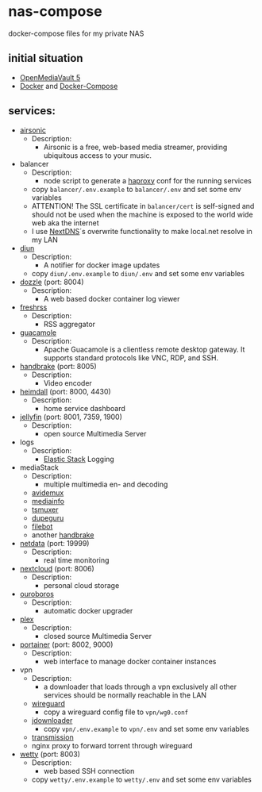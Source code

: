 # nas-compose
docker-compose files for my private NAS

## initial situation

- [OpenMediaVault 5](https://www.openmediavault.org/)
- [Docker](https://www.docker.com/) and [Docker-Compose](https://docs.docker.com/compose/)

## services:

- [airsonic](https://airsonic.github.io/)
  - Description:
    - Airsonic is a free, web-based media streamer, providing ubiquitous access to your music.
- balancer
  - Description:
    - node script to generate a [haproxy](http://www.haproxy.org) conf for the running services 
  - copy `balancer/.env.example` to `balancer/.env` and set some env variables
  - ATTENTION! The SSL certificate in `balancer/cert` is self-signed and should not be used when the machine is exposed to the world wide web aka the internet
  - I use [NextDNS](http://nextdns.com)´s overwrite functionality to make local.net resolve in my LAN
- [diun](https://github.com/crazy-max/diun)
  - Description:
    - A notifier for docker image updates
  - copy `diun/.env.example` to `diun/.env` and set some env variables
- [dozzle](https://dozzle.dev/) (port: 8004)
  - Description:
    - A web based docker container log viewer
- [freshrss](https://freshrss.org/)
  - Description:
    - RSS aggregator
- [guacamole](https://guacamole.apache.org/)
  - Description:
    - Apache Guacamole is a clientless remote desktop gateway. It supports standard protocols like VNC, RDP, and SSH.
- [handbrake](https://handbrake.fr/) (port: 8005)
  - Description:
    - Video encoder
- [heimdall](https://heimdall.site/) (port: 8000, 4430)
  - Description:
    - home service dashboard
- [jellyfin](https://jellyfin.org/) (port: 8001, 7359, 1900)
  - Description:
    - open source Multimedia Server
- logs
  - Description:
    - [Elastic Stack](https://www.elastic.co/) Logging
- mediaStack
  - Description:
    - multiple multimedia en- and decoding
  - [avidemux](http://avidemux.sourceforge.net/)
  - [mediainfo](https://mediaarea.net/en/MediaInfo)
  - [tsmuxer](https://www.videohelp.com/software/tsMuxeR)
  - [dupeguru](https://dupeguru.voltaicideas.net/)
  - [filebot](https://www.filebot.net/)
  - another [handbrake](https://handbrake.fr/)
- [netdata](https://netdata.cloud/) (port: 19999)
  - Description:
    - real time monitoring
- [nextcloud](https://nextcloud.com/) (port: 8006)
  - Description:
    - personal cloud storage
- [ouroboros](https://github.com/pyouroboros/ouroboros)
  - Description:
    - automatic docker upgrader
- [plex](https://www.plex.tv/)
  - Description:
    - closed source Multimedia Server
- [portainer](https://www.portainer.io/) (port: 8002, 9000)
  - Description:
    - web interface to manage docker container instances
- vpn
  - Description:
    - a downloader that loads through a vpn exclusively all other services should be normally reachable in the LAN
  - [wireguard](https://hub.docker.com/r/linuxserver/wireguard)
    - copy a wireguard config file to `vpn/wg0.conf`
  - [jdownloader](https://github.com/jaymoulin/docker-jdownloader)
    - copy `vpn/.env.example` to `vpn/.env` and set some env variables
  - [transmission](https://transmissionbt.com/)
  - nginx proxy to forward torrent through wireguard
- [wetty](https://github.com/butlerx/wetty) (port: 8003)
  - Description:
    - web based SSH connection
  - copy `wetty/.env.example` to `wetty/.env` and set some env variables